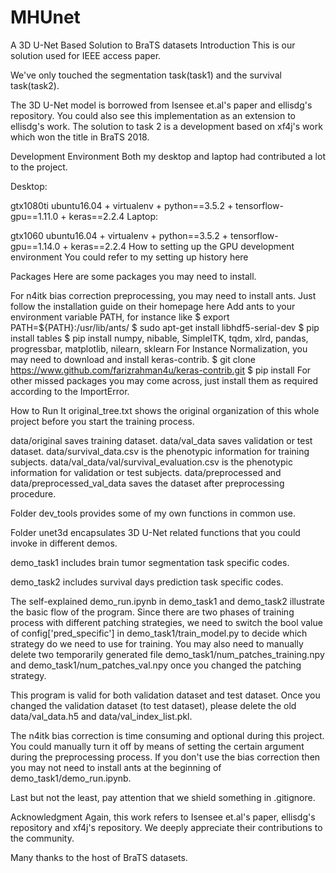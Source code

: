 # MHUnet
A 3D U-Net Based Solution to BraTS datasets
Introduction
This is our solution used for IEEE access paper. 


We've only touched the segmentation task(task1) and the survival task(task2).

The 3D U-Net model is borrowed from Isensee et.al's paper and ellisdg's repository. You could also see this implementation as an extension to ellisdg's work. The solution to task 2 is a development based on xf4j's work which won the title in BraTS 2018.



Development Environment
Both my desktop and laptop had contributed a lot to the project.

Desktop:

gtx1080ti
ubuntu16.04 + virtualenv + python==3.5.2 + tensorflow-gpu==1.11.0 + keras==2.2.4
Laptop:

gtx1060
ubuntu16.04 + virtualenv + python==3.5.2 + tensorflow-gpu==1.14.0 + keras==2.2.4
How to setting up the GPU development environment
You could refer to my setting up history here

Packages
Here are some packages you may need to install.

For n4itk bias correction preprocessing, you may need to install ants.
Just follow the installation guide on their homepage here
Add ants to your environment variable PATH, for instance like $ export PATH=${PATH}:/usr/lib/ants/
$ sudo apt-get install libhdf5-serial-dev 
$ pip install tables
$ pip install numpy, nibable, SimpleITK, tqdm, xlrd, pandas, progressbar, matplotlib, nilearn, sklearn
For Instance Normalization, you may need to download and install keras-contrib.
$ git clone https://www.github.com/farizrahman4u/keras-contrib.git
$ pip install <where you saved it>
For other missed packages you may come across, just install them as required according to the ImportError.

How to Run It
original_tree.txt shows the original organization of this whole project before you start the training process.

data/original saves training dataset. data/val_data saves validation or test dataset. data/survival_data.csv is the phenotypic information for training subjects. data/val_data/val/survival_evaluation.csv is the phenotypic information for validation or test subjects. data/preprocessed and data/preprocessed_val_data saves the dataset after preprocessing procedure.

Folder dev_tools provides some of my own functions in common use.

Folder unet3d encapsulates 3D U-Net related functions that you could invoke in different demos.

demo_task1 includes brain tumor segmentation task specific codes.

demo_task2 includes survival days prediction task specific codes.

The self-explained demo_run.ipynb in demo_task1 and demo_task2 illustrate the basic flow of the program. Since there are two phases of training process with different patching strategies, we need to switch the bool value of config['pred_specific'] in demo_task1/train_model.py to decide which strategy do we need to use for training. You may also need to manually delete two temporarily generated file demo_task1/num_patches_training.npy and demo_task1/num_patches_val.npy once you changed the patching strategy.

This program is valid for both validation dataset and test dataset. Once you changed the validation dataset (to test dataset), please delete the old data/val_data.h5 and data/val_index_list.pkl.

The n4itk bias correction is time consuming and optional during this project. You could manually turn it off by means of setting the certain argument during the preprocessing process. If you don't use the bias correction then you may not need to install ants at the beginning of demo_task1/demo_run.ipynb.

Last but not the least, pay attention that we shield something in .gitignore.

Acknowledgment
Again, this work refers to Isensee et.al's paper, ellisdg's repository and xf4j's repository. We deeply appreciate their contributions to the community.

Many thanks to the host of BraTS datasets.
